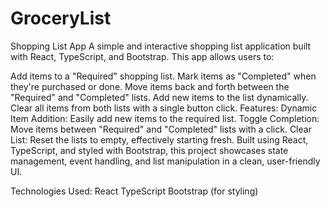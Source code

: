 # GroceryList
 
Shopping List App
A simple and interactive shopping list application built with React, TypeScript, and Bootstrap. This app allows users to:

Add items to a "Required" shopping list.
Mark items as "Completed" when they're purchased or done.
Move items back and forth between the "Required" and "Completed" lists.
Add new items to the list dynamically.
Clear all items from both lists with a single button click.
Features:
Dynamic Item Addition: Easily add new items to the required list.
Toggle Completion: Move items between "Required" and "Completed" lists with a click.
Clear List: Reset the lists to empty, effectively starting fresh.
Built using React, TypeScript, and styled with Bootstrap, this project showcases state management, event handling, and list manipulation in a clean, user-friendly UI.

Technologies Used:
React
TypeScript
Bootstrap (for styling)
